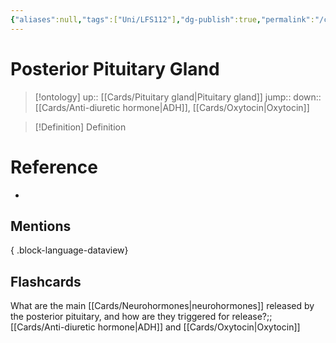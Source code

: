 ```yaml
---
{"aliases":null,"tags":["Uni/LFS112"],"dg-publish":true,"permalink":"/cards/posterior-pituitary-gland/","dgPassFrontmatter":true}
---
```


# Posterior Pituitary Gland

> [!ontology]
> up:: [[Cards/Pituitary gland\|Pituitary gland]]
> jump:: 
> down:: [[Cards/Anti-diuretic hormone\|ADH]], [[Cards/Oxytocin\|Oxytocin]]

> [!Definition] Definition

# Reference

- 

## Mentions


{ .block-language-dataview}

## Flashcards

What are the main [[Cards/Neurohormones\|neurohormones]] released by the posterior pituitary, and how are they triggered for release?;;[[Cards/Anti-diuretic hormone\|ADH]] and [[Cards/Oxytocin\|Oxytocin]]